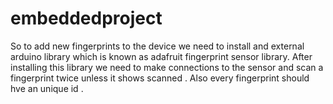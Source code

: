 # embeddedproject
So to add new fingerprints to the device we need to install and external arduino library which is known as adafruit fingerprint sensor library. 
After installing this library we need to make connections to the sensor and scan a fingerprint twice unless it shows scanned .
Also every fingerprint should hve an unique id .
